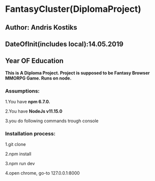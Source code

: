 # FantasyCluster(DiplomaProject)
## Author: Andris Kostiks
## DateOfInit(includes local):14.05.2019
## Year OF Education


**This is A Diploma Project.
Project is supposed to be Fantasy Browser MMORPG Game.
Runs on node.**

### Assumptions:

  1.You have **npm 6.7.0.**
  
  2.You have **NodeJs v11.15.0**
  
  3.you do following commands trough console
  
### Installation process:

  1.git clone <this repo>
  
  2.npm install
  
  3.npm run dev
  
  4.open chrome, go-to 127.0.0.1:8000
  
